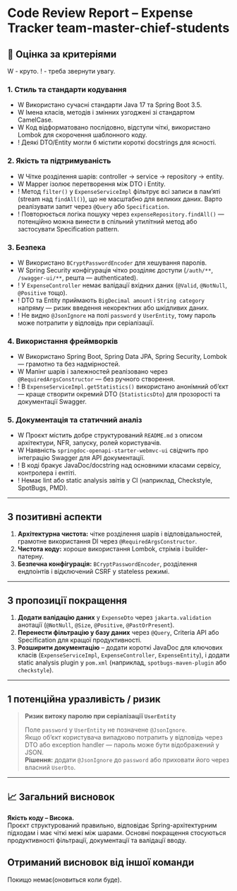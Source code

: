 # Code Review Report – Expense Tracker team-master-chief-students

## 🔎 Оцінка за критеріями
W - круто.
! - треба звернути увагу.
### 1. Стиль та стандарти кодування
- W Використано сучасні стандарти Java 17 та Spring Boot 3.5.
- W Імена класів, методів і змінних узгоджені зі стандартом CamelCase.
- W Код відформатовано послідовно, відступи чіткі, використано Lombok для скорочення шаблонного коду.
- ! Деякі DTO/Entity могли б містити короткі docstrings для ясності.

### 2. Якість та підтримуваність
- W Чітке розділення шарів: controller → service → repository → entity.
- W Mapper ізолює перетворення між DTO і Entity.
- ! Метод `filter()` у `ExpenseServiceImpl` фільтрує всі записи в пам’яті (stream над `findAll()`), що не масштабно для великих даних. Варто реалізувати запит через `@Query` або `Specification`.
- ! Повторюється логіка пошуку через `expenseRepository.findAll()` — потенційно можна винести в спільний утилітний метод або застосувати Specification pattern.

### 3. Безпека
- W Використано `BCryptPasswordEncoder` для хешування паролів.
- W Spring Security конфігурація чітко розділяє доступи (`/auth/**`, `/swagger-ui/**`, решта — authenticated).
- ! У `ExpenseController` немає валідації вхідних даних (`@Valid`, `@NotNull`, `@Positive` тощо).
- ! DTO та Entity приймають `BigDecimal amount` і `String category` напряму — ризик введення некоректних або шкідливих даних.
- ! Не видно `@JsonIgnore` на полі `password` у `UserEntity`, тому пароль може потрапити у відповідь при серіалізації.

### 4. Використання фреймворків
- W Використано Spring Boot, Spring Data JPA, Spring Security, Lombok — грамотно та без надмірностей.
- W Мапінг шарів і залежностей реалізовано через `@RequiredArgsConstructor` — без ручного створення.
- ! В `ExpenseServiceImpl.getStatistics()` використано анонімний об’єкт — краще створити окремий DTO (`StatisticsDto`) для прозорості та документації Swagger.

### 5. Документація та статичний аналіз
- W Проєкт містить добре структурований `README.md` з описом архітектури, NFR, запуску, ролей користувачів.
- W Наявність `springdoc-openapi-starter-webmvc-ui` свідчить про інтеграцію Swagger для API документації.
- ! В коді бракує JavaDoc/docstring над основними класами сервісу, контролера і ентіті.
- ! Немає lint або static analysis звітів у CI (наприклад, Checkstyle, SpotBugs, PMD).

---

##  3 позитивні аспекти
1. **Архітектурна чистота:** чітке розділення шарів і відповідальностей, грамотне використання DI через `@RequiredArgsConstructor`.  
2. **Чистота коду:** хороше використання Lombok, стрімів і builder-патерну.  
3. **Безпечна конфігурація:** `BCryptPasswordEncoder`, розділення ендпоінтів і відключений CSRF у stateless режимі.

---

##  3 пропозиції покращення
1. **Додати валідацію даних** у `ExpenseDto` через `jakarta.validation` анотації (`@NotNull`, `@Size`, `@Positive`, `@PastOrPresent`).  
2. **Перенести фільтрацію у базу даних** через `@Query`, Criteria API або Specification для кращої продуктивності.  
3. **Розширити документацію** – додати короткі JavaDoc для ключових класів (`ExpenseServiceImpl`, `ExpenseController`, `ExpenseEntity`), і додати static analysis plugin у `pom.xml` (наприклад, `spotbugs-maven-plugin` або `checkstyle`).

---

##  1 потенційна уразливість / ризик
> **Ризик витоку паролю при серіалізації `UserEntity`**
>
> Поле `password` у `UserEntity` не позначене `@JsonIgnore`.  
> Якщо об’єкт користувача випадково потрапить у відповідь через DTO або exception handler — пароль може бути відображений у JSON.  
> **Рішення:** додати `@JsonIgnore` до `password` або приховати його через власний `UserDto`.

---

## 📈 Загальний висновок
**Якість коду – Висока.**  
Проєкт структурований правильно, відповідає Spring-архітектурним підходам і має чіткі межі між шарами. Основні покращення стосуються продуктивності фільтрації, документації та валідації вводу.


## Отриманий висновок від іншої команди
Покищо немає(оновиться коли буде).